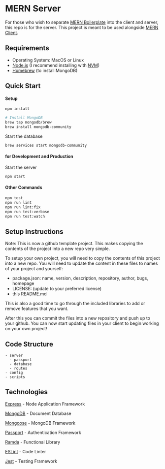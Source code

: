 # MERN Server

For those who wish to separate [MERN Boilerplate](https://github.com/djizco/mern-boilerplate) into the client and server, this repo is for the server. This project is meant to be used alongside [MERN Client](https://github.com/djizco/mern-client).

## Requirements

* Operating System: MacOS or Linux
* [Node.js](https://nodejs.org/) (I recommend installing with [NVM](https://github.com/nvm-sh/nvm))
* [Homebrew](https://brew.sh) (to install MongoDB)

## Quick Start

#### Setup

```bash
npm install

# Install MongoDB
brew tap mongodb/brew
brew install mongodb-community
```

Start the database
```bash
brew services start mongodb-community
```

#### for Development and Production

Start the server
```bash
npm start
```

#### Other Commands

```bash
npm test
npm run lint
npm run lint:fix
npm run test:verbose
npm run test:watch
```

## Setup Instructions

Note: This is now a github template project. This makes copying the contents of the project
into a new repo very simple.

To setup your own project, you will need to copy the contents of this project into a new repo.
You will need to update the content in these files to names of your project and yourself:

* package.json: name, version, description, repository, author, bugs, homepage
* LICENSE: (update to your preferred license)
* this README.md

This is also a good time to go through the included libraries to add or remove features that you want.

After this you can commit the files into a new repository and push up to your github.
You can now start updating files in your client to begin working on your own project!

## Code Structure

```
- server
  - passport
  - database
  - routes
- config
- scripts
```

## Technologies

[Express](http://expressjs.com/) - Node Application Framework

[MongoDB](https://www.mongodb.com/) - Document Database

[Mongoose](http://mongoosejs.com/) - MongoDB Framework

[Passport](http://www.passportjs.org/) - Authentication Framework

[Ramda](http://ramdajs.com/) - Functional Library

[ESLint](http://eslint.org/) - Code Linter

[Jest](https://jestjs.io/) - Testing Framework
